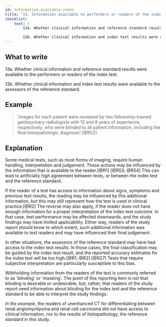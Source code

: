 ```yaml
---
id: information-available-index
title: "13. Information available to performers or readers of the index test and reference standard assessors"
checklist: 
    text: |
        13a. Whether clinical information and reference standard results were available to the performers or readers of the index test.

        13b. Whether clinical information and index test results were available to the assessors of the reference standard.
---
```

## What to write

13a. Whether clinical information and reference standard results were available to the performers or readers of the index test.

13b. Whether clinical information and index test results were available to the assessors of the reference standard.

## Example

> 'Images for each patient were reviewed by two
fellowship-trained genitourinary radiologists with 12 and 8 years of
experience, respectively, who were blinded to all patient information,
including the final histopathologic diagnosis'.[@R52]

## Explanation

Some medical tests, such as most forms of imaging,
require human handling, interpretation and judgement. These actions may
be influenced by the information that is available to the reader.[@R1]
[@R53; @R54] This can lead to artificially high agreement between
tests, or between the index test and the reference standard.

If the reader of a test has access to information about signs, symptoms
and previous test results, the reading may be influenced by this
additional information, but this may still represent how the test is
used in clinical practice.[@R2] The reverse may also apply, if the
reader does not have enough information for a proper interpretation of
the index test outcome. In that case, test performance may be affected
downwards, and the study findings may have limited applicability. Either
way, readers of the study report should know to which extent, such
additional information was available to test readers and may have
influenced their final judgement.

In other situations, the assessors of the reference standard may have
had access to the index test results. In those cases, the final
classification may be guided by the index test result, and the reported
accuracy estimates for the index test will be too high.[@R1; @R2]
[@R27] Tests that require subjective interpretation are particularly
susceptible to this bias.

Withholding information from the readers of the test is commonly
referred to as 'blinding' or 'masking'. The point of this reporting item
is not that blinding is desirable or undesirable, but, rather, that
readers of the study report need information about blinding for the
index test and the reference standard to be able to interpret the study
findings.

*In the example*, the readers of unenhanced CT for differentiating
between renal angiomyolipoma and renal cell carcinoma did not have
access to clinical information, nor to the results of histopathology,
the reference standard in this study.
